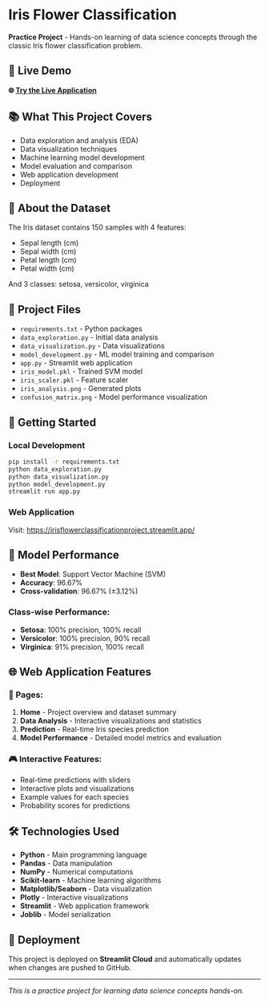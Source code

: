 # Iris Flower Classification

**Practice Project** - Hands-on learning of data science concepts through the classic Iris flower classification problem.

## 🎯 Live Demo

**🌐 [Try the Live Application](https://irisflowerclassificationproject.streamlit.app/)**

## 📚 What This Project Covers

- Data exploration and analysis (EDA)
- Data visualization techniques
- Machine learning model development
- Model evaluation and comparison
- Web application development
- Deployment

## 🎯 About the Dataset

The Iris dataset contains 150 samples with 4 features:

- Sepal length (cm)
- Sepal width (cm)
- Petal length (cm)
- Petal width (cm)

And 3 classes: setosa, versicolor, virginica

## 📁 Project Files

- `requirements.txt` - Python packages
- `data_exploration.py` - Initial data analysis
- `data_visualization.py` - Data visualizations
- `model_development.py` - ML model training and comparison
- `app.py` - Streamlit web application
- `iris_model.pkl` - Trained SVM model
- `iris_scaler.pkl` - Feature scaler
- `iris_analysis.png` - Generated plots
- `confusion_matrix.png` - Model performance visualization

## 🚀 Getting Started

### Local Development

```bash
pip install -r requirements.txt
python data_exploration.py
python data_visualization.py
python model_development.py
streamlit run app.py
```

### Web Application

Visit: https://irisflowerclassificationproject.streamlit.app/

## 🤖 Model Performance

- **Best Model**: Support Vector Machine (SVM)
- **Accuracy**: 96.67%
- **Cross-validation**: 96.67% (±3.12%)

### Class-wise Performance:

- **Setosa**: 100% precision, 100% recall
- **Versicolor**: 100% precision, 90% recall
- **Virginica**: 91% precision, 100% recall

## 🌐 Web Application Features

### 📄 Pages:

1. **Home** - Project overview and dataset summary
2. **Data Analysis** - Interactive visualizations and statistics
3. **Prediction** - Real-time Iris species prediction
4. **Model Performance** - Detailed model metrics and evaluation

### 🎮 Interactive Features:

- Real-time predictions with sliders
- Interactive plots and visualizations
- Example values for each species
- Probability scores for predictions

## 🛠️ Technologies Used

- **Python** - Main programming language
- **Pandas** - Data manipulation
- **NumPy** - Numerical computations
- **Scikit-learn** - Machine learning algorithms
- **Matplotlib/Seaborn** - Data visualization
- **Plotly** - Interactive visualizations
- **Streamlit** - Web application framework
- **Joblib** - Model serialization

## 🚀 Deployment

This project is deployed on **Streamlit Cloud** and automatically updates when changes are pushed to GitHub.

---

*This is a practice project for learning data science concepts hands-on.*
